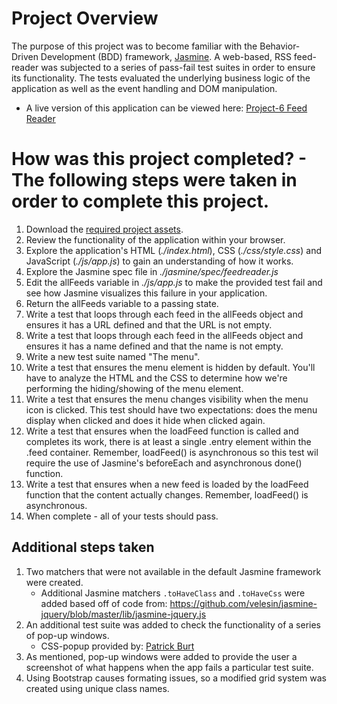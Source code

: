 
# Project Overview

The purpose of this project was to become familiar with the Behavior-Driven Development (BDD) framework, [Jasmine](http://jasmine.github.io/). A web-based, RSS feed-reader was subjected to a series of pass-fail test suites in order to ensure its functionality. The tests evaluated the underlying business logic of the application as well as the event handling and DOM manipulation.

* A live version of this application can be viewed here: [Project-6 Feed Reader](http://marc1981.github.io/project-6--js-testing)

# How was this project completed? - The following steps were taken in order to complete this project.

1. Download the [required project assets](http://github.com/udacity/frontend-nanodegree-feedreader).
2. Review the functionality of the application within your browser.
3. Explore the application's HTML (*./index.html*), CSS (*./css/style.css*) and JavaScript (*./js/app.js*) to gain an understanding of how it works.
4. Explore the Jasmine spec file in *./jasmine/spec/feedreader.js*
5. Edit the allFeeds variable in *./js/app.js* to make the provided test fail and see how Jasmine visualizes this failure in your application.
6. Return the allFeeds variable to a passing state.
7. Write a test that loops through each feed in the allFeeds object and ensures it has a URL defined and that the URL is not empty.
8. Write a test that loops through each feed in the allFeeds object and ensures it has a name defined and that the name is not empty.
9. Write a new test suite named "The menu".
10. Write a test that ensures the menu element is hidden by default. You'll have to analyze the HTML and the CSS to determine how we're performing the hiding/showing of the menu element.
11. Write a test that ensures the menu changes visibility when the menu icon is clicked. This test should have two expectations: does the menu display when clicked and does it hide when clicked again.
12. Write a test that ensures when the loadFeed function is called and completes its work, there is at least a single .entry element within the .feed container. Remember, loadFeed() is asynchronous so this test wil require the use of Jasmine's beforeEach and asynchronous done() function.
13. Write a test that ensures when a new feed is loaded by the loadFeed function that the content actually changes. Remember, loadFeed() is asynchronous.
14. When complete - all of your tests should pass.

## Additional steps taken

1. Two matchers that were not available in the default Jasmine framework were created.
	* Additional Jasmine matchers `.toHaveClass` and `.toHaveCss` were added based off of code from: https://github.com/velesin/jasmine-jquery/blob/master/lib/jasmine-jquery.js
2. An additional test suite was added to check the functionality of a series of pop-up windows.
	* CSS-popup provided by: [Patrick Burt](http://www.pat-burt.com/web-development/how-to-do-a-css-popup-without-opening-a-new-window/)
3. As mentioned, pop-up windows were added to provide the user a screenshot of what happens when the app fails a particular test suite.
4. Using Bootstrap causes formating issues, so a modified grid system was created using unique class names.